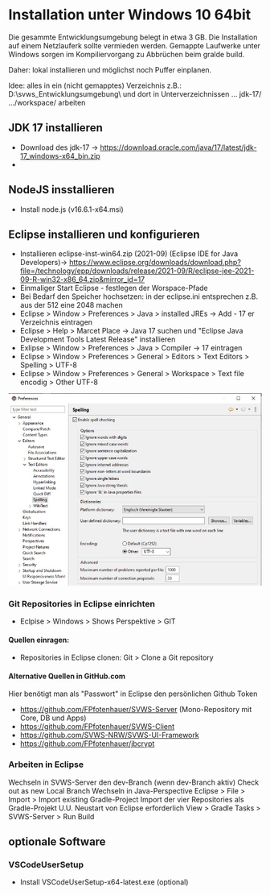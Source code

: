 # Installation unter Windows 10 64bit

Die gesammte Entwicklungsumgebung belegt in etwa 3 GB. Die Installation auf einem Netzlauferk sollte vermieden werden. Gemappte Laufwerke unter Windows sorgen im Kompiliervorgang zu Abbrüchen beim gralde build. 

Daher: lokal installieren und möglichst noch Puffer einplanen. 

Idee: alles in ein (nicht gemapptes) Verzeichnis z.B.: D:\svws_Entwicklungsumgebung\ und dort in Unterverzeichnissen ... jdk-17/ .../workspace/ arbeiten

## JDK 17 installieren

+ Download des jdk-17 -> https://download.oracle.com/java/17/latest/jdk-17_windows-x64_bin.zip
+ 

## NodeJS insstallieren 

+ Install node.js (v16.6.1-x64.msi)

## Eclipse installieren und konfigurieren

+ Installieren eclipse-inst-win64.zip (2021-09) (Eclipse IDE for Java Developers)-> https://www.eclipse.org/downloads/download.php?file=/technology/epp/downloads/release/2021-09/R/eclipse-jee-2021-09-R-win32-x86_64.zip&mirror_id=17
+ Einmaliger Start Eclipse - festlegen der Worspace-Pfade
+ Bei Bedarf den Speicher hochsetzen: in der eclipse.ini entsprechen z.B. aus der 512 eine 2048 machen
+ Eclipse > Window > Preferences > Java > installed JREs -> Add - 17 er Verzeichnis eintragen
+ Eclipse > Help > Marcet Place -> Java 17 suchen und "Eclipse Java Development Tools Latest Release" installieren
+ Exlipse > Window > Preferences > Java > Compiler -> 17 eintragen
+ Eclipse > Window > Preferences > General > Editors > Text Editors > Spelling > UTF-8
+ Eclipse > Window > Preferences > General > Workspace > Text file encodig > Other UTF-8

![Eclipse-UTF8_Settings](Entwicklungsumgebungen/Eclipse-Windows/graphics/Eclipse-UTF8-Setting.jpg)

### Git Repositories in Eclipse einrichten 

+ Eclpise > Windows > Shows Perspektive > GIT

#### Quellen einragen:

+ Repositories in Eclipse clonen: Git > Clone a Git repository

#### Alternative Quellen in GitHub.com
Hier benötigt man als "Passwort" in Eclipse den persönlichen Github Token 
+ https://github.com/FPfotenhauer/SVWS-Server (Mono-Repository mit Core, DB und Apps)
+ https://github.com/FPfotenhauer/SVWS-Client
+ https://github.com/SVWS-NRW/SVWS-UI-Framework
+ https://github.com/FPfotenhauer/jbcrypt

### Arbeiten in Eclipse

Wechseln in SVWS-Server den dev-Branch (wenn dev-Branch aktiv)
Check out as new Local Branch
Wechseln in Java-Perspective
Eclipse > File > Import > Import existing Gradle-Project
Import der vier Repositories als Gradle-Projekt
U.U. Neustart von Eclipse erforderlich
View > Gradle Tasks > SVWS-Server > Run Build


## optionale Software 

### VSCodeUserSetup
+ Install VSCodeUserSetup-x64-latest.exe (optional)


